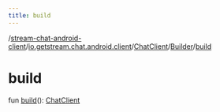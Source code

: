 ```yaml
---
title: build
---
```

/[stream-chat-android-client](../../../index.md)/[io.getstream.chat.android.client](../../index.md)/[ChatClient](../index.md)/[Builder](index.md)/[build](build.md)  
  
  
  
# build  
fun [build](build.md)(): [ChatClient](../index.md)
